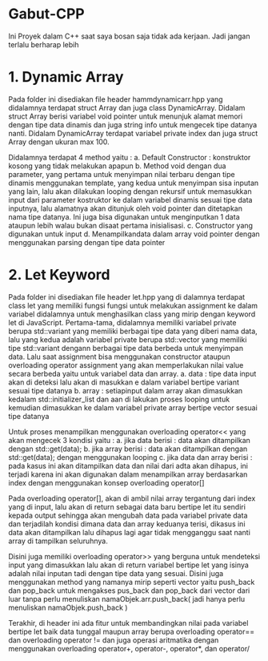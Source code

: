 # Gabut-CPP
Ini Proyek dalam C++ saat saya bosan saja tidak ada kerjaan. Jadi jangan terlalu berharap lebih

# 1. Dynamic Array
Pada folder ini disediakan file header hammdynamicarr.hpp yang didalamnya terdapat struct Array dan juga class DynamicArray. 
Didalam struct Array berisi variabel void pointer untuk menunjuk alamat memori dengan tipe data dinamis dan juga string info untuk mengecek tipe datanya nanti.
Didalam DynamicArray terdapat variabel private index dan juga struct Array dengan ukuran max 100.

Didalamnya terdapat 4 method yaitu :
a. Default Constructor : konstruktor kosong yang tidak melakukan apapun
b. Method void dengan dua parameter, yang pertama untuk menyimpan nilai terbaru dengan tipe dinamis menggunakan template, yang kedua untuk menyimpan sisa inputan yang lain, lalu akan dilakukan looping dengan rekursif untuk memasukkan input dari parameter kostruktor ke dalam variabel dinamis sesuai tipe data inputnya, lalu alamatnya akan ditunjuk oleh void pointer dan ditetapkan nama tipe datanya.
Ini juga bisa digunakan untuk menginputkan 1 data ataupun lebih walau bukan disaat pertama inisialisasi.
c. Constructor yang digunakan untuk input
d. Menampilkandata dalam array void pointer dengan menggunakan parsing dengan tipe data pointer

# 2. Let Keyword
Pada folder ini disediakan file header let.hpp yang di dalamnya terdapat class let yang memiliki fungsi fungsi untuk melakukan assignment ke dalam variabel didalamnya untuk menghasilkan class yang mirip dengan keyword let di JavaScript.
Pertama-tama, didalamnya memiliki variabel private berupa std::variant yang memiliki berbagai tipe data yang diberi nama data, lalu yang kedua adalah variabel private berupa std::vector yang memiliki tipe std::variant dengann berbagai  tipe data berbeda untuk menyimpan data.
Lalu saat assignment bisa menggunakan constructor ataupun overloading operator assignment yang akan memperlakukan nilai value secara berbeda yaitu untuk variabel data dan array.
a. data   : tipe data input akan di deteksi lalu akan di masukkan e dalam variabel bertipe variant sesuai tipe datanya
b. array  : setiapinput dalam array akan dimasukkan kedalam std::initializer_list dan aan di  lakukan proses looping untuk  kemudian dimasukkan ke  dalam variabel  private array bertipe vector sesuai tipe datanya

Untuk proses menampilkan menggunakan overloading operator<< yang akan mengecek 3 kondisi yaitu :
a. jika data berisi           : data akan ditampilkan dengan std::get<Type>(data);
b. jika array berisi          : data akan ditampilkan dengan std::get<Type>(data); dengan menggunakan looping 
c. jika data dan array berisi : pada kasus ini akan ditampilkan data dan nilai dari adta akan dihapus, ini terjadi karena ini akan digunakan dalam menampilkan array berdasarkan index dengan menggunakan konsep overloading operator[]

Pada overloading operator[], akan di ambil nilai array tergantung dari index yang di input, lalu akan di return sebagai data baru bertipe let itu sendiri kepada output sehingga akan mengubah data pada variabel private data dan terjadilah kondisi dimana data dan array keduanya terisi, dikasus ini data akan ditampilkan lalu dihapus lagi agar tidak mengganggu saat nanti array di tampilkan seluruhnya.

Disini juga memiliki overloading operator>> yang berguna untuk mendeteksi input yang dimasukkan lalu akan di return variabel bertipe let yang isinya adalah nilai inputan tadi dengan tipe data yang sesuai.
Disini juga menggunakan method yang namanya mirip seperti vector yaitu push_back dan pop_back untuk mengakses pus_back dan pop_back dari vector dari luar tanpa perlu menuliskan namaObjek.arr.push_back( jadi hanya perlu menuliskan namaObjek.push_back )

Terakhir, di header ini ada fitur untuk membandingkan nilai pada  variabel bertipe let baik  data tunggal maupun array berupa overloading operator== dan overloading operator != dan juga operasi aritmatika dengan menggunakan overloading operator+, operator-, operator*, dan operator/
